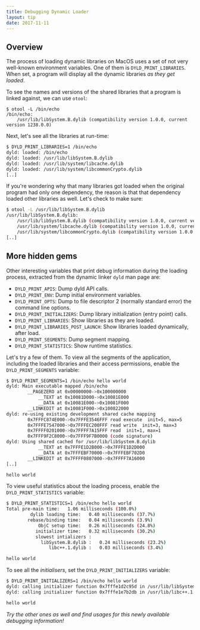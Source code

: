 ```yaml
---
title: Debugging Dynamic Loader
layout: tip
date: 2017-11-11
---
```


## Overview

The process of loading dynamic libraries on MacOS uses a set of not very well-known environment variables. One of them is ```DYLD_PRINT_LIBRARIES```. When set, a program will display all the dynamic libraries _as they get loaded_.

To see the names and versions of the shared libraries that a program is linked against, we can use ```otool```:

```bash:
$ otool -L /bin/echo
/bin/echo:
	/usr/lib/libSystem.B.dylib (compatibility version 1.0.0, current version 1238.0.0)
```

Next, let's see all the libraries at run-time:

```bash
$ DYLD_PRINT_LIBRARIES=1 /bin/echo
dyld: loaded: /bin/echo
dyld: loaded: /usr/lib/libSystem.B.dylib
dyld: loaded: /usr/lib/system/libcache.dylib
dyld: loaded: /usr/lib/system/libcommonCrypto.dylib
[..]
```

If you're wondering why that many libraries got loaded when the original program had only one dependency, the reason is that that dependency loaded other libraries as well. Let's check to make sure:

```bash
$ otool -L /usr/lib/libSystem.B.dylib
/usr/lib/libSystem.B.dylib:
	/usr/lib/libSystem.B.dylib (compatibility version 1.0.0, current version 1238.60.2)
	/usr/lib/system/libcache.dylib (compatibility version 1.0.0, current version 79.0.0)
	/usr/lib/system/libcommonCrypto.dylib (compatibility version 1.0.0, current version 60092.50.5)
[..]
```

## More hidden gems

Other interesting variables that print debug information during the loading process, extracted from the dynamic linker ```dyld``` man page are:

* ```DYLD_PRINT_APIS```: Dump dyld API calls.
* ```DYLD_PRINT_ENV```: Dump initial environment variables.
* ```DYLD_PRINT_OPTS```: Dump to file descriptor 2 (normally standard error) the command line options.
* ```DYLD_PRINT_INITIALIZERS```: Dump library initialization (entry point) calls.
* ```DYLD_PRINT_LIBRARIES```: Show libraries as they are loaded.
* ```DYLD_PRINT_LIBRARIES_POST_LAUNCH```: Show libraries loaded dynamically, after load.
* ```DYLD_PRINT_SEGMENTS```: Dump segment mapping.
* ```DYLD_PRINT_STATISTICS```: Show runtime statistics.

Let's try a few of them. To view all the segments of the application, including the loaded libraries and their access permissions, enable the ```DYLD_PRINT_SEGMENTS``` variable:

```bash
$ DYLD_PRINT_SEGMENTS=1 /bin/echo hello world
dyld: Main executable mapped /bin/echo
        __PAGEZERO at 0x00000000->0x100000000
            __TEXT at 0x10081D000->0x10081E000
            __DATA at 0x10081E000->0x10081F000
        __LINKEDIT at 0x10081F000->0x100822000
dyld: re-using existing development shared cache mapping
        0x7FFFC874E000->0x7FFFE3546FFF read execute  init=5, max=5
        0x7FFFE7547000->0x7FFFEC200FFF read write  init=3, max=3
        0x7FFFF0201000->0x7FFFF7A15FFF read  init=1, max=1
        0x7FFF9F2C8000->0x7FFF9F7B0000 (code signature)
dyld: Using shared cached for /usr/lib/libSystem.B.dylib
            __TEXT at 0x7FFFE1D2B000->0x7FFFE1D2D000
            __DATA at 0x7FFFEBF70000->0x7FFFEBF702D0
        __LINKEDIT at 0x7FFFF0807000->0x7FFFF7A16000
[..]

hello world
```

To view useful statistics about the loading process, enable the ```DYLD_PRINT_STATISTICS``` variable:
```bash
$ DYLD_PRINT_STATISTICS=1 /bin/echo hello world
Total pre-main time:   1.06 milliseconds (100.0%)
         dylib loading time:   0.40 milliseconds (37.7%)
        rebase/binding time:   0.04 milliseconds (3.9%)
            ObjC setup time:   0.26 milliseconds (24.8%)
           initializer time:   0.32 milliseconds (30.2%)
           slowest intializers :
             libSystem.B.dylib :   0.24 milliseconds (23.2%)
                libc++.1.dylib :   0.03 milliseconds (3.4%)

hello world
```

To see all the _initialisers_, set the ```DYLD_PRINT_INITIALIZERS``` variable:

```bash
$ DYLD_PRINT_INITIALIZERS=1 /bin/echo hello world
dyld: calling initializer function 0x7fffe1d2c95d in /usr/lib/libSystem.B.dylib
dyld: calling initializer function 0x7fffe1e7b2db in /usr/lib/libc++.1.dylib

hello world
```

_Try the other ones as well and find usages for this newly available debugging information!_

